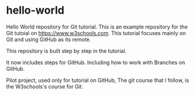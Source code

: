 # hello-world
Hello World repository for Git tutorial.
This is an example repository for the Git tutoial on https://www.w3schools.com.
This tutorial focuses mainly on Git and using GitHub as its remote.

This repository is built step by step in the tutorial.

It now includes steps for GitHub.
Including how to work with Branches on GitHub.

Pilot project, used only for tutorial on GitHub, The git course that I follow, is the W3schools's course for Git.
